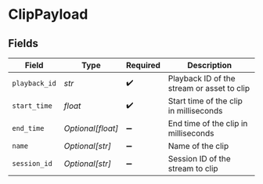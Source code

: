 # ClipPayload


## Fields

| Field                                      | Type                                       | Required                                   | Description                                |
| ------------------------------------------ | ------------------------------------------ | ------------------------------------------ | ------------------------------------------ |
| `playback_id`                              | *str*                                      | :heavy_check_mark:                         | Playback ID of the stream or asset to clip |
| `start_time`                               | *float*                                    | :heavy_check_mark:                         | Start time of the clip in milliseconds     |
| `end_time`                                 | *Optional[float]*                          | :heavy_minus_sign:                         | End time of the clip in milliseconds       |
| `name`                                     | *Optional[str]*                            | :heavy_minus_sign:                         | Name of the clip                           |
| `session_id`                               | *Optional[str]*                            | :heavy_minus_sign:                         | Session ID of the stream to clip           |